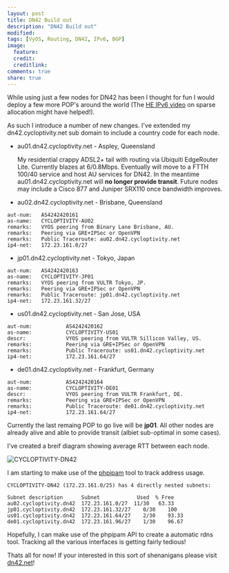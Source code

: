 ```yaml
---
layout: post
title: DN42 Build out
description: "DN42 Build out"
modified: 
tags: [VyOS, Routing, DN42, IPv6, BGP]
image:
  feature:
  credit:
  creditlink:
comments: true
share: true
---
```


While using just a few nodes for DN42 has been I thought for fun I would deploy a few more POP's around the world (The [HE IPv6 video](http://youtu.be/Q65QuB1CXis) on sparse allocation might have helped!).

As such I introduce a number of new changes. I've extended my dn42.cycloptivity.net sub domain to include a country code for each node.

- au01.dn42.cycloptivity.net - Aspley, Queensland

    My residential crappy ADSL2+ tail with routing via Ubiquiti EdgeRouter Lite. Currently blazes at 6/0.8Mbps. Eventually will move to a FTTH 100/40 service and host AU services for DN42. In the meantime au01.dn42.cycloptivity.net will **no longer provide transit**. Future nodes may include a Cisco 877 and Juniper SRX110 once bandwidth improves.

- au02.dn42.cycloptivity.net - Brisbane, Queensland

```
aut-num:   AS4242420161
as-name:   CYCLOPTIVITY-AU02
remarks:   VYOS peering from Binary Lane Brisbane, AU.
remarks:   Peering via GRE+IPSec or OpenVPN
remarks:   Public Traceroute: au02.dn42.cycloptivity.net
ip4-net:   172.23.161.0/27
```

- jp01.dn42.cycloptivity.net - Tokyo, Japan
 
```
aut-num:   AS4242420163
as-name:   CYCLOPTIVITY-JP01
remarks:   VYOS peering from VULTR Tokyo, JP.
remarks:   Peering via GRE+IPSec or OpenVPN
remarks:   Public Traceroute: jp01.dn42.cycloptivity.net
ip4-net:   172.23.161.32/27
```

- us01.dn42.cycloptivity.net - San Jose, USA

```
aut-num:           AS4242420162
as-name:           CYCLOPTIVITY-US01
descr:             VYOS peering from VULTR Sillicon Valley, US. 
remarks:           Peering via GRE+IPSec or OpenVPN
remarks:           Public Traceroute: us01.dn42.cycloptivity.net
ip4-net:           172.23.161.64/27
```
    

- de01.dn42.cycloptivity.net - Frankfurt, Germany

```
aut-num:           AS4242420164
as-name:           CYCLOPTIVITY-DE01
descr:             VYOS peering from VULTR Frankfurt, DE. 
remarks:           Peering via GRE+IPSec or OpenVPN
remarks:           Public Traceroute: de01.dn42.cycloptivity.net
ip4-net:           172.23.161.64/27
```

Currently the last remaing POP to go live will be **jp01**. All other nodes are already alive and able to provide transit (albiet sub-optimal in some cases).

I've created a breif diagram showing average RTT between each node.

![CYCLOPTIVITY-DN42](http://http://www.cycloptivity.net/images/cycloptivity-dn42.png)

I am starting to make use of the [phpipam](https://sourceforge.net/projects/phpipam/) tool to track address usage.

```
CYCLOPTIVITY-DN42 (172.23.161.0/25) has 4 directly nested subnets:

Subnet description	    Subnet	          Used	% Free	
au02.cycloptivity.dn42	172.23.161.0/27	 11/30   63.33		
jp01.cycloptivity.dn42	172.23.161.32/27	0/30	100		
us01.cycloptivity.dn42	172.23.161.64/27	2/30	93.33		
de01.cycloptivity.dn42	172.23.161.96/27	1/30	96.67	
```

Hopefully, I can make use of the phpipam API to create a automatic rdns tool. Tracking all the various interfaces is getting fairly tedious!

Thats all for now! If your interested in this sort of shenanigans please visit [dn42.net](http://dn42.net)!